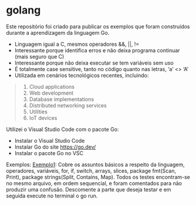 # golang
Este repositório foi criado para publicar os exemplos que foram construídos durante a aprendizagem da linguagem Go. 

* Linguagem igual a C, mesmos operadores &&, ||, !=
* Interessante porque identifica erros e não deixa programa continuar (mais seguro que C)
* Interessante porque não deixa executar se tem variáveis sem uso
* É totalmente case sensitive, tanto no código quanto nas letras, ‘a’ <> ‘A’
* Utilizada em cenários tecnológicos recentes, incluindo:
> 1. Cloud applications
> 2. Web development
> 3. Database implementations
> 4. Distributed networking services
> 5. Utilities
> 5. IoT devices

Utilizei o Visual Studio Code com o pacote Go:

* Instalar o Visual Studio Code
* Instalar Go do site https://go.dev/
* Instalar o pacote Go no VSC


Exemplos:
[Exemplo1](https://github.com/douglasol/golang/tree/main/Exemplo1):
Cobre os assuntos básicos a respeito da linguagem, operadores, variáveis, for, if, switch, arrays, slices, package fmt(Scan, Print), package strings(Split, Contains, Map). Todos os testes encontram-se no mesmo arquivo, em ordem sequencial, e foram comentados para não produzir uma confusão. Descomente a parte que deseja testar e em seguida execute no terminal o go run.
